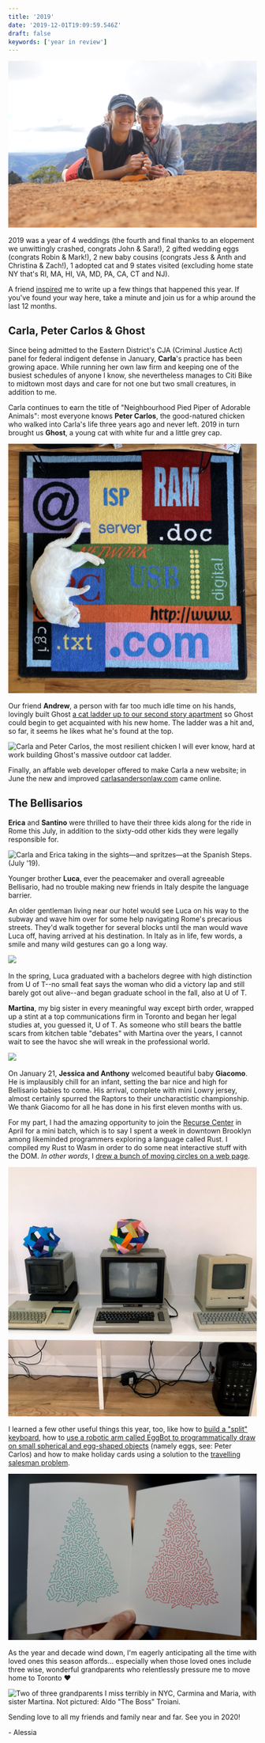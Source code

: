 ```yaml
---
title: '2019'
date: '2019-12-01T19:09:59.546Z'
draft: false
keywords: ['year in review']
---
```


![Taking a hike around the "Grand Canyon of the Pacific" in Waimea Canyon State Park, Kaua'i (Feb '19).](carlAless1.jpg)

2019 was a year of 4 weddings (the fourth and final thanks to an elopement we unwittingly crashed, congrats John & Sara!), 2 gifted wedding eggs (congrats Robin & Mark!), 2 new baby cousins (congrats Jess & Anth and Christina & Zach!), 1 adopted cat and 9 states visited (excluding home state NY that's RI, MA, HI, VA, MD, PA, CA, CT and NJ).

A friend [inspired](https://www.alxmnn.com/) me to write up a few things that happened this year. If you've found your way here, take a minute and join us for a whip around the last 12 months.

## Carla, Peter Carlos & Ghost

Since being admitted to the Eastern District's CJA (Criminal Justice Act) panel for federal indigent defense in January, **Carla**'s practice has been growing apace. While running her own law firm and keeping one of the busiest schedules of anyone I know, she nevertheless manages to Citi Bike to midtown most days and care for not one but two small creatures, in addition to me.

Carla continues to earn the title of "Neighbourhood Pied Piper of Adorable Animals": most everyone knows **Peter Carlos**, the good-natured chicken who walked into Carla's life three years ago and never left. 2019 in turn brought us **Ghost**, a young cat with white fur and a little grey cap.

![Our equal parts sweet and mischievous cat, Ghost.](ghost.jpg)

Our friend **Andrew**, a person with far too much idle time on his hands, lovingly built Ghost [a cat ladder up to our second story apartment](https://twitter.com/alessbell/status/1186300433633075201) so Ghost could begin to get acquainted with his new home. The ladder was a hit and, so far, it seems he likes what he's found at the top.

![Carla and Peter Carlos, the most resilient chicken I will ever know, hard at work building Ghost's massive outdoor cat ladder.](carl.jpg)

Finally, an affable web developer offered to make Carla a new website; in June the new and improved [carlasandersonlaw.com](https://carlasandersonlaw.com) came online.

## The Bellisarios

**Erica** and **Santino** were thrilled to have their three kids along for the ride in Rome this July, in addition to the sixty-odd other kids they were legally responsible for.

![Carla and Erica taking in the sights—and spritzes—at the Spanish Steps. (July '19).](ericaCarl1.jpg)

Younger brother **Luca**, ever the peacemaker and overall agreeable Bellisario, had no trouble making new friends in Italy despite the language barrier.

An older gentleman living near our hotel would see Luca on his way to the subway and wave him over for some help navigating Rome's precarious streets. They'd walk together for several blocks until the man would wave Luca off, having arrived at his destination. In Italy as in life, few words, a smile and many wild gestures can go a long way.

![](luca1.jpg)

In the spring, Luca graduated with a bachelors degree with high distinction from U of T--no small feat says the woman who did a victory lap and still barely got out alive--and began graduate school in the fall, also at U of T.

**Martina**, my big sister in every meaningful way except birth order, wrapped up a stint at a top communications firm in Toronto and began her legal studies at, you guessed it, U of T. As someone who still bears the battle scars from kitchen table "debates" with Martina over the years, I cannot wait to see the havoc she will wreak in the professional world.

![](giacomo.jpg)

On January 21, **Jessica and Anthony** welcomed beautiful baby **Giacomo**. He is implausibly chill for an infant, setting the bar nice and high for Bellisario babies to come. His arrival, complete with mini Lowry jersey, almost certainly spurred the Raptors to their uncharactistic championship. We thank Giacomo for all he has done in his first eleven months with us.

For my part, I had the amazing opportunity to join the [Recurse Center](https://recurse.com) in April for a mini batch, which is to say I spent a week in downtown Brooklyn among likeminded programmers exploring a language called Rust. I compiled my Rust to Wasm in order to do some neat interactive stuff with the DOM. _In other words_, I [drew a bunch of moving circles on a web page](https://happy-faces.glitch.me).

![A few of the amazing (and functional!) vintage computers at the Recurse Center. (April '19).](recurse.jpg)

I learned a few other useful things this year, too, like how to [build a "split" keyboard](https://twitter.com/alessbell/status/1122223104451928064), how to [use a robotic arm called EggBot to programmatically draw on small spherical and egg-shaped objects](https://twitter.com/alessbell/status/1155525840882536451) (namely eggs, see: Peter Carlos) and how to make holiday cards using a solution to the [travelling salesman problem](https://en.wikipedia.org/wiki/Travelling_salesman_problem).

![](TSP.jpg)

As the year and decade wind down, I'm eagerly anticipating all the time with loved ones this season affords... especially when those loved ones include three wise, wonderful grandparents who relentlessly pressure me to move home to Toronto ❤️

![Two of three grandparents I miss terribly in NYC, Carmina and Maria, with sister Martina. Not pictured: Aldo "The Boss" Troiani.](theNonnas.jpg)

Sending love to all my friends and family near and far. See you in 2020!

\- Alessia
